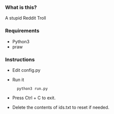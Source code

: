 ### What is this?

A stupid Reddit Troll


### Requirements

* Python3
* praw

### Instructions

* Edit config.py
* Run it

        python3 run.py

* Press Ctrl + C to exit.
* Delete the contents of ids.txt to reset if needed.
